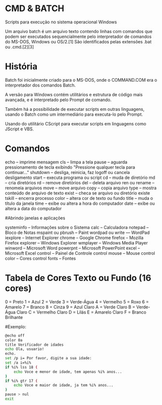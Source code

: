 # CMD & BATCH
Scripts para execução no sistema operacional Windows

Um arquivo batch é um arquivo texto contendo linhas com comandos que podem ser executados sequencialmente pelo interpretador de comandos do MS-DOS, Windows ou OS/2.[1] São identificados pelas extensões .bat ou .cmd.[2][3]

# História

Batch foi inicialmente criado para o MS-DOS, onde o COMMAND.COM era o interpretador dos comandos Batch.

A versão para Windows contém utilitários e estrutura de código mais avançada, e é interpretado pelo Prompt de comando.

Também há a possibilidade de executar scripts em outras linguagens, usando o Batch como um intermediário para executa-lo pelo Prompt.

Usando do utilitário CScript para executar scripts em linguagens como JScript e VBS.

# Comandos

echo – imprime mensagem
cls – limpa a tela
pause – aguarda pressionamento de tecla exibindo "Pressione qualquer tecla para continuar..."
shutdown – desliga, reinicia, faz logoff ou cancela desligamento
start – executa programa ou script
cd – muda de diretório
md – cria diretórios
rd – remove diretórios
del – deleta arquivo
ren ou rename – renomeia arquivos
move – move arquivo
copy – copia arquivo
type – mostra conteúdo de arquivo de texto
exist – checa se arquivo ou diretório existe
tskill – encerra processo
color – altera cor de texto ou fundo
title – muda o título da janela
time – exibe ou altera a hora do computador
date – exibe ou altera a data do computador

#Abrindo janelas e aplicações

systeminfo – Informações sobre o Sistema
calc – Calculadora
notepad – Bloco de Notas
mspaint ou pbrush – Paint
wordpad ou write — WordPad
iexplore – Internet Explorer
chrome – Google Chrome
firefox – Mozilla Firefox
explorer – Windows Explorer
wmplayer – Windows Media Player
winword – Microsoft Word
powerpnt – Microsoft PowerPoint
excel – Microsoft Excel
control – Painel de Controle
control mouse – Mouse
control color – Cores
control fonts – Fontes

# Tabela de Cores Texto ou Fundo (16 cores)
0 = Preto
1 = Azul
2 = Verde
3 = Verde-Água
4 = Vermelho
5 = Roxo
6 = Amarelo
7 = Branco
8 = Cinza
9 = Azul Claro
A = Verde Claro
B = Verde-Água Claro
C = Vermelho Claro
D = Lilás
E = Amarelo Claro
F = Branco Brilhante

#Exemplo:
```bash
@echo off
color 0a
title Verificador de idades
echo Ola, usuario!
echo.
set /p i= Por favor, digite a sua idade:
set /a i=%i%
if %i% lss 18 (
    echo Voce e menor de idade, tem apenas %i% anos...
)
if %i% gtr 17 (
    echo Voce e maior de idade, ja tem %i% anos...
)
pause > nul
exit
```
